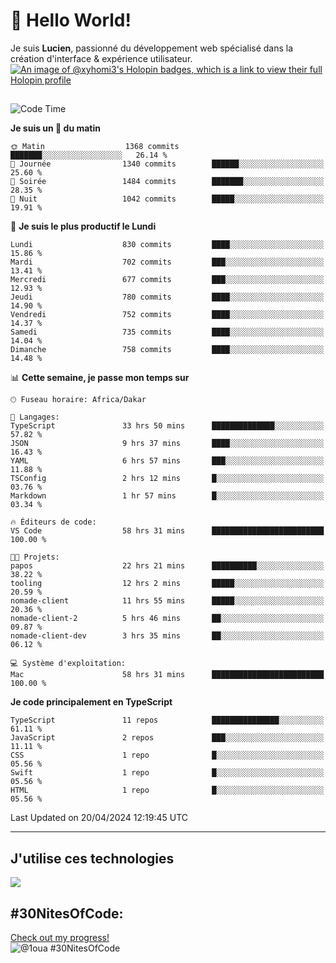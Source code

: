 # 👋 Hello World!

Je suis **Lucien**, passionné du développement web spécialisé dans la création d'interface & expérience utilisateur.
[![An image of @xyhomi3's Holopin badges, which is a link to view their full Holopin profile](https://holopin.me/xyhomi3)](https://holopin.io/@xyhomi3)

##

<!--START_SECTION:waka-->
![Code Time](http://img.shields.io/badge/Code%20Time-997%20hrs%2033%20mins-blue)

**Je suis un 🐤 du matin** 

```text
🌞 Matin                  1368 commits        ███████░░░░░░░░░░░░░░░░░░   26.14 % 
🌆 Journée                1340 commits        ██████░░░░░░░░░░░░░░░░░░░   25.60 % 
🌃 Soirée                 1484 commits        ███████░░░░░░░░░░░░░░░░░░   28.35 % 
🌙 Nuit                   1042 commits        █████░░░░░░░░░░░░░░░░░░░░   19.91 % 
```
📅 **Je suis le plus productif le Lundi** 

```text
Lundi                    830 commits         ████░░░░░░░░░░░░░░░░░░░░░   15.86 % 
Mardi                    702 commits         ███░░░░░░░░░░░░░░░░░░░░░░   13.41 % 
Mercredi                 677 commits         ███░░░░░░░░░░░░░░░░░░░░░░   12.93 % 
Jeudi                    780 commits         ████░░░░░░░░░░░░░░░░░░░░░   14.90 % 
Vendredi                 752 commits         ████░░░░░░░░░░░░░░░░░░░░░   14.37 % 
Samedi                   735 commits         ████░░░░░░░░░░░░░░░░░░░░░   14.04 % 
Dimanche                 758 commits         ████░░░░░░░░░░░░░░░░░░░░░   14.48 % 
```


📊 **Cette semaine, je passe mon temps sur** 

```text
🕑︎ Fuseau horaire: Africa/Dakar

💬 Langages: 
TypeScript               33 hrs 50 mins      ██████████████░░░░░░░░░░░   57.82 % 
JSON                     9 hrs 37 mins       ████░░░░░░░░░░░░░░░░░░░░░   16.43 % 
YAML                     6 hrs 57 mins       ███░░░░░░░░░░░░░░░░░░░░░░   11.88 % 
TSConfig                 2 hrs 12 mins       █░░░░░░░░░░░░░░░░░░░░░░░░   03.76 % 
Markdown                 1 hr 57 mins        █░░░░░░░░░░░░░░░░░░░░░░░░   03.34 % 

🔥 Éditeurs de code: 
VS Code                  58 hrs 31 mins      █████████████████████████   100.00 % 

🐱‍💻 Projets: 
papos                    22 hrs 21 mins      ██████████░░░░░░░░░░░░░░░   38.22 % 
tooling                  12 hrs 2 mins       █████░░░░░░░░░░░░░░░░░░░░   20.59 % 
nomade-client            11 hrs 55 mins      █████░░░░░░░░░░░░░░░░░░░░   20.36 % 
nomade-client-2          5 hrs 46 mins       ██░░░░░░░░░░░░░░░░░░░░░░░   09.87 % 
nomade-client-dev        3 hrs 35 mins       ██░░░░░░░░░░░░░░░░░░░░░░░   06.12 % 

💻 Système d'exploitation: 
Mac                      58 hrs 31 mins      █████████████████████████   100.00 % 
```

**Je code principalement en TypeScript** 

```text
TypeScript               11 repos            ███████████████░░░░░░░░░░   61.11 % 
JavaScript               2 repos             ███░░░░░░░░░░░░░░░░░░░░░░   11.11 % 
CSS                      1 repo              █░░░░░░░░░░░░░░░░░░░░░░░░   05.56 % 
Swift                    1 repo              █░░░░░░░░░░░░░░░░░░░░░░░░   05.56 % 
HTML                     1 repo              █░░░░░░░░░░░░░░░░░░░░░░░░   05.56 % 
```




 Last Updated on 20/04/2024 12:19:45 UTC
<!--END_SECTION:waka-->
---

## J'utilise ces technologies

<p align="left">
  <a href="https://skillicons.dev">
    <img src="https://skillicons.dev/icons?i=ts,js,md,scss,tailwind,react,redux,docker,express,astro,vite,nextjs,vercel,figma,ableton" />
  </a>
</p>

## #30NitesOfCode:
  [Check out my progress!](https://www.codedex.io/@1oua/30-nites-of-code)  
  ![@1oua #30NitesOfCode](https://www.codedex.io/api/petStatus?user=1oua)
